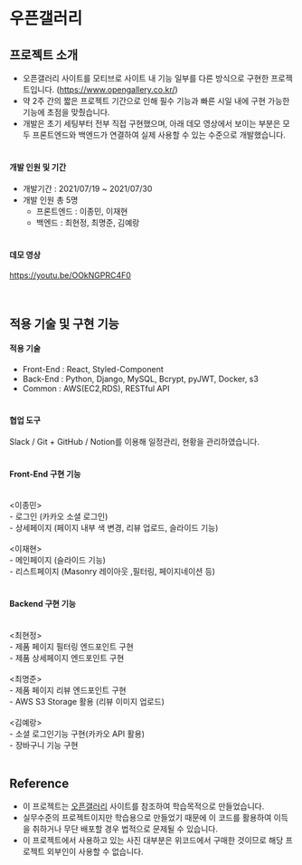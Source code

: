 # 우픈갤러리

## 프로젝트 소개
- 오픈갤러리 사이트를 모티브로 사이트 내 기능 일부를 다른 방식으로 구현한 프로젝트입니다. (https://www.opengallery.co.kr/)
- 약 2주 간의 짧은 프로젝트 기간으로 인해 필수 기능과 빠른 시일 내에 구현 가능한 기능에 초점을 맞췄습니다.
- 개발은 초기 세팅부터 전부 직접 구현했으며, 아래 데모 영상에서 보이는 부분은 모두 프론트엔드와 백엔드가 연결하여 실제 사용할 수 있는 수준으로 개발했습니다.
<br></br>

#### 개발 인원 및 기간
- 개발기간 : 2021/07/19 ~ 2021/07/30
- 개발 인원 총 5명
   -  프론트엔드 : 이종민, 이재현
   -  백엔드 : 최현정, 최명준, 김예랑
<br></br>

#### 데모 영상
<a href=“https://youtu.be/OOkNGPRC4F0”>https://youtu.be/OOkNGPRC4F0</a>
<!-- <br> -->
<br>

## 적용 기술 및 구현 기능

#### 적용 기술
- Front-End : React, Styled-Component
- Back-End : Python, Django, MySQL, Bcrypt, pyJWT, Docker, s3
- Common : AWS(EC2,RDS), RESTful API
<br></br>

#### 협업 도구
Slack / Git + GitHub / Notion를 이용해 일정관리, 현황을 관리하였습니다.
<br></br>

#### Front-End 구현 기능
</br>
 <이종민> <br>
- 로그인 (카카오 소셜 로그인) <br>
- 상세페이지 (페이지 내부 색 변경, 리뷰 업로드, 슬라이드 기능)
<br></br>
<이재현> <br>
- 메인페이지 (슬라이드 기능) <br>
- 리스트페이지 (Masonry 레이아웃 ,필터링, 페이지네이션 등)
<br></br>

#### Backend 구현 기능
<br>
<최현정> <br>
- 제품 페이지 필터링 엔드포인트 구현 <br>
- 제품 상세페이지 엔드포인트 구현
<br></br>
<최명준> <br>
- 제품 페이지 리뷰 엔드포인트 구현 <br>
- AWS S3 Storage 활용 (리뷰 이미지 업로드)
<br></br>
<김예랑> <br>
- 소셜 로그인기능 구현(카카오 API 활용) <br>
- 장바구니 기능 구현
<br></br>

## Reference
- 이 프로젝트는 [오픈갤러리](https://www.opengallery.co.kr/) 사이트를 참조하여 학습목적으로 만들었습니다.
- 실무수준의 프로젝트이지만 학습용으로 만들었기 때문에 이 코드를 활용하여 이득을 취하거나 무단 배포할 경우 법적으로 문제될 수 있습니다.
- 이 프로젝트에서 사용하고 있는 사진 대부분은 위코드에서 구매한 것이므로 해당 프로젝트 외부인이 사용할 수 없습니다.
